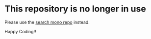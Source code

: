 # This repository is no longer in use

Please use the [search mono repo](https://github.com/freeCodeCamp/search-mono-repo) instead.

Happy Coding!!
